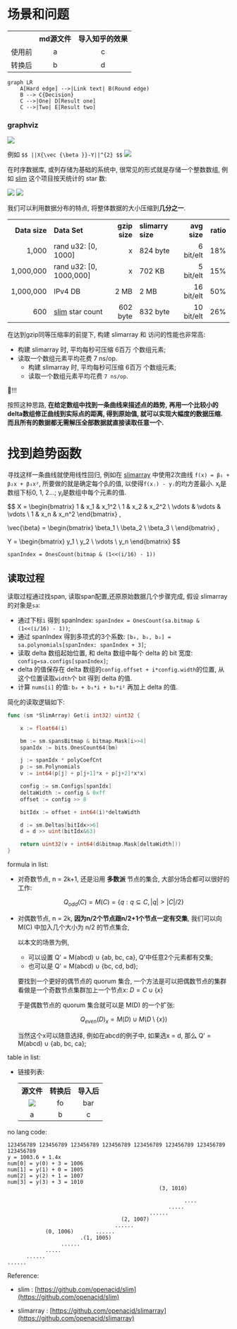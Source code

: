 
# 场景和问题

<table>
<tr class="header">
<th style="text-align: left;"></th>
<th style="text-align: center;">md源文件</th>
<th style="text-align: center;">导入知乎的效果</th>
</tr>
<tr class="odd">
<td style="text-align: left;">使用前</td>
<td style="text-align: center;">a</td>
<td style="text-align: center;">c</td>
</tr>
<tr class="even">
<td style="text-align: left;">转换后</td>
<td style="text-align: center;">b</td>
<td style="text-align: center;">d</td>
</tr>
</table>

```mermaid
graph LR
    A[Hard edge] -->|Link text| B(Round edge)
    B --> C{Decision}
    C -->|One| D[Result one]
    C -->|Two| E[Result two]
```

### graphviz

![](https://gitee.com/drdrxp/bed/raw/_md2zhihu_foo/simple/digraphRnodeshape=plaintextrankd-e723805f61ebc412.jpg)

例如 `$$ ||X{\vec {\beta }}-Y||^{2} $$`
![](https://gitee.com/drdrxp/bed/raw/_md2zhihu_foo/simple/18b61671112f3aeb-slim.jpg)

在时序数据库, 或列存储为基础的系统中, 很常见的形式就是存储一个整数数组,
例如 [slim](https://github.com/openacid/slim) 这个项目按天统计的 star 数:

![](https://gitee.com/drdrxp/bed/raw/_md2zhihu_foo/simple/18b61671112f3aeb-slim.jpg)
![](https://gitee.com/drdrxp/bed/raw/_md2zhihu_foo/simple/18b61671112f3aeb-slim.jpg)

我们可以利用数据分布的特点, 将整体数据的大小压缩到**几分之一**.

<table>
<tr class="header">
<th style="text-align: right;">Data size</th>
<th style="text-align: left;">Data Set</th>
<th style="text-align: right;">gzip size</th>
<th style="text-align: left;">slimarry size</th>
<th style="text-align: right;">avg size</th>
<th style="text-align: right;">ratio</th>
</tr>
<tr class="odd">
<td style="text-align: right;">1,000</td>
<td style="text-align: left;">rand u32: [0, 1000]</td>
<td style="text-align: right;">x</td>
<td style="text-align: left;">824 byte</td>
<td style="text-align: right;">6 bit/elt</td>
<td style="text-align: right;">18%</td>
</tr>
<tr class="even">
<td style="text-align: right;">1,000,000</td>
<td style="text-align: left;">rand u32: [0, 1000,000]</td>
<td style="text-align: right;">x</td>
<td style="text-align: left;">702 KB</td>
<td style="text-align: right;">5 bit/elt</td>
<td style="text-align: right;">15%</td>
</tr>
<tr class="odd">
<td style="text-align: right;">1,000,000</td>
<td style="text-align: left;">IPv4 DB</td>
<td style="text-align: right;">2 MB</td>
<td style="text-align: left;">2 MB</td>
<td style="text-align: right;">16 bit/elt</td>
<td style="text-align: right;">50%</td>
</tr>
<tr class="even">
<td style="text-align: right;">600</td>
<td style="text-align: left;"><a href="https://github.com/openacid/slim">slim</a> star count</td>
<td style="text-align: right;">602 byte</td>
<td style="text-align: left;">832 byte</td>
<td style="text-align: right;">10 bit/elt</td>
<td style="text-align: right;">26%</td>
</tr>
</table>

在达到gzip同等压缩率的前提下, 构建 slimarray 和 访问的性能也非常高:

-   构建 slimarray 时, 平均每秒可压缩 6百万 个数组元素;
-   读取一个数组元素平均花费 7 ns/op.
    -   构建 slimarray 时, 平均每秒可压缩 6百万 个数组元素;
    -   读取一个数组元素平均花费 `7 ns/op`.

🤔!!!

按照这种思路, **在给定数组中找到一条曲线来描述点的趋势,**
**再用一个比较小的delta数组修正曲线到实际点的距离, 得到原始值, 就可以实现大幅度的数据压缩. 而且所有的数据都无需解压全部数据就直接读取任意一个.**

# 找到趋势函数

寻找这样一条曲线就使用线性回归,
例如在 [slimarray](https://github.com/openacid/slimarray) 中使用2次曲线 `f(x) = β₁ + β₂x + β₃x²`, 所要做的就是确定每个βᵢ的值,
以使得`f(xⱼ) - yⱼ`的均方差最小. xⱼ是数组下标0, 1, 2...; yⱼ是数组中每个元素的值.

$$
X = \begin{bmatrix}
1      & x_1    & x_1^2 \\
1      & x_2    & x_2^2 \\
\vdots & \vdots & \vdots    \\
1      & x_n    & x_n^2
\end{bmatrix}
,

\vec{\beta} =
\begin{bmatrix}
\beta_1 \\
\beta_2 \\
\beta_3 \\
\end{bmatrix}
,

Y =
\begin{bmatrix}
y_1 \\
y_2 \\
\vdots \\
y_n
\end{bmatrix}
$$

`spanIndex = OnesCount(bitmap & (1<<(i/16) - 1))`

## 读取过程

读取过程通过找span, 读取span配置,还原原始数据几个步骤完成, 假设 slimarray 的对象是`sa`:

-   通过下标`i` 得到 spanIndex: `spanIndex = OnesCount(sa.bitmap & (1<<(i/16) - 1))`;
-   通过 spanIndex 得到多项式的3个系数: `[b₀, b₁, b₂] = sa.polynomials[spanIndex: spanIndex + 3]`;
-   读取 delta 数组起始位置, 和 delta 数组中每个 delta 的 bit 宽度: `config=sa.configs[spanIndex]`;
-   delta 的值保存在 delta 数组的`config.offset + i*config.width`的位置, 从这个位置读取`width`个 bit 得到 delta 的值.
-   计算 `nums[i]` 的值: `b₀ + b₁*i + b₂*i²` 再加上 delta 的值.

简化的读取逻辑如下:

```go
func (sm *SlimArray) Get(i int32) uint32 {

    x := float64(i)

    bm := sm.spansBitmap & bitmap.Mask[i>>4]
    spanIdx := bits.OnesCount64(bm)

    j := spanIdx * polyCoefCnt
    p := sm.Polynomials
    v := int64(p[j] + p[j+1]*x + p[j+2]*x*x)

    config := sm.Configs[spanIdx]
    deltaWidth := config & 0xff
    offset := config >> 8

    bitIdx := offset + int64(i)*deltaWidth

    d := sm.Deltas[bitIdx>>6]
    d = d >> uint(bitIdx&63)

    return uint32(v + int64(d&bitmap.Mask[deltaWidth]))
}
```

formula in list:

-   对奇数节点, n = 2k+1, 还是沿用 **多数派** 节点的集合, 大部分场合都可以很好的工作:

    $$
    Q_{odd}(C) = M(C) = \{ q : q \subseteq C,  |q| > |C|/2 \}
    $$

-   对偶数节点, n = 2k, **因为n/2个节点跟n/2+1个节点一定有交集**,
    我们可以向 M(C) 中加入几个大小为 n/2 的节点集合,

    以本文的场景为例,

    -   可以设置 Q' = M(abcd) ∪ {ab, bc, ca}, Q'中任意2个元素都有交集;
    -   也可以是 Q' = M(abcd) ∪ {bc, cd, bd};

    要找到一个更好的偶节点的 quorum 集合, 一个方法是可以把偶数节点的集群看做是一个奇数节点集群加上一个节点x:
    $D = C \cup \{x\}$

    于是偶数节点的 quorum 集合就可以是 M(D) 的一个扩张:

    $$
    Q_{even}(D)_x = M(D) \cup M(D \setminus \{x\})
    $$

    当然这个x可以随意选择, 例如在abcd的例子中, 如果选x = d, 那么
    Q' = M(abcd) ∪ {ab, bc, ca};

table in list:

-   链接列表:

    <table>
    <tr class="header">
    <th style="text-align: center;">源文件</th>
    <th style="text-align: center;">转换后</th>
    <th style="text-align: center;">导入后</th>
    </tr>
    <tr class="odd">
    <td style="text-align: center;"><img src="https://gitee.com/drdrxp/bed/raw/_md2zhihu_foo/simple/18b61671112f3aeb-slim.jpg" /></td>
    <td style="text-align: center;">fo</td>
    <td style="text-align: center;">bar</td>
    </tr>
    <tr class="even">
    <td style="text-align: center;">a</td>
    <td style="text-align: center;">b</td>
    <td style="text-align: center;">c</td>
    </tr>
    </table>

no lang code:

```
123456789 123456789 123456789 123456789 123456789 123456789 123456789 123456789 
y = 1003.6 + 1.4x
num[0] = y(0) + 3 = 1006
num[1] = y(1) + 0 = 1005
num[2] = y(2) + 1 = 1007
num[3] = y(3) + 3 = 1010
                                                (3, 1010)

                                                        ....
                                                   .....
                                             ......
                                    (2, 1007)
                                  ......
            (0, 1006)       ......
                       .(1, 1005)
                 ......
            .....
      ......
......
```



Reference:

- slim : [https://github.com/openacid/slim](https://github.com/openacid/slim)

- slimarray : [https://github.com/openacid/slimarray](https://github.com/openacid/slimarray)


[slim]: https://github.com/openacid/slim "slim"
[slimarray]: https://github.com/openacid/slimarray "slimarray"
